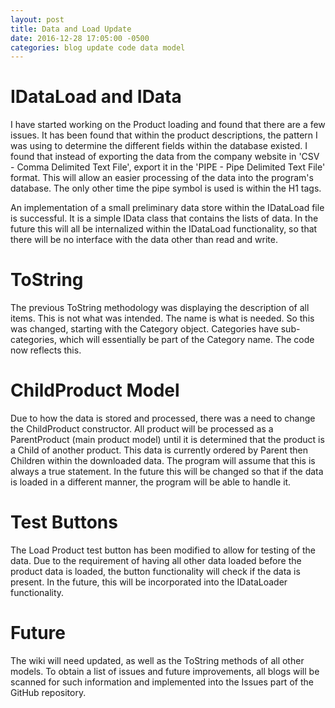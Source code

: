 ```yaml
---
layout: post
title: Data and Load Update
date: 2016-12-28 17:05:00 -0500
categories: blog update code data model
---
```


# IDataLoad and IData

I have started working on the Product loading and found that there are a few issues. It has been found that within the product descriptions, the pattern I was using to determine the different fields within the database existed. I found that instead of exporting the data from the company website in 'CSV - Comma Delimited Text File', export it in the 'PIPE - Pipe Delimited Text File' format. This will allow an easier processing of the data into the program's database. The only other time the pipe symbol is used is within the H1 tags.

An implementation of a small preliminary data store within the IDataLoad file is successful. It is a simple IData class that contains the lists of data. In the future this will all be internalized within the IDataLoad functionality, so that there will be no interface with the data other than read and write.

# ToString

The previous ToString methodology was displaying the description of all items. This is not what was intended. The name is what is needed. So this was changed, starting with the Category object. Categories have sub-categories, which will essentially be part of the Category name. The code now reflects this.

# ChildProduct Model

Due to how the data is stored and processed, there was a need to change the ChildProduct constructor. All product will be processed as a ParentProduct (main product model) until it is determined that the product is a Child of another product. This data is currently ordered by Parent then Children within the downloaded data. The program will assume that this is always a true statement. In the future this will be changed so that if the data is loaded in a different manner, the program will be able to handle it.

# Test Buttons

The Load Product test button has been modified to allow for testing of the data. Due to the requirement of having all other data loaded before the product data is loaded, the button functionality will check if the data is present. In the future, this will be incorporated into the IDataLoader functionality.

# Future

The wiki will need updated, as well as the ToString methods of all other models. To obtain a list of issues and future improvements, all blogs will be scanned for such information and implemented into the Issues part of the GitHub repository.
